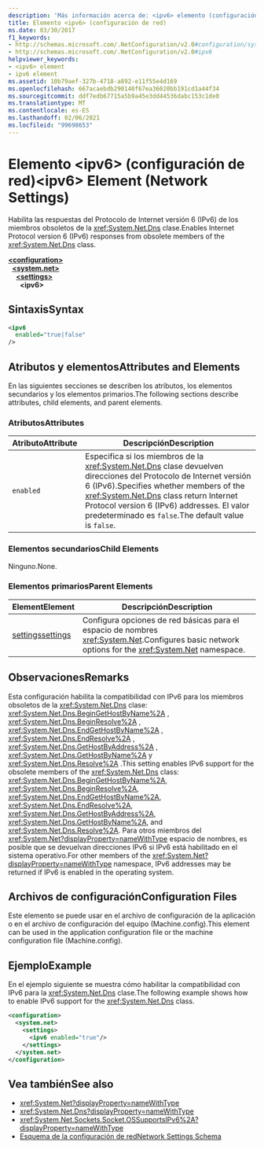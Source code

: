 ```yaml
---
description: 'Más información acerca de: <ipv6> elemento (configuración de red)'
title: Elemento <ipv6> (configuración de red)
ms.date: 03/30/2017
f1_keywords:
- http://schemas.microsoft.com/.NetConfiguration/v2.0#configuration/system.net/settings/ipv6
- http://schemas.microsoft.com/.NetConfiguration/v2.0#ipv6
helpviewer_keywords:
- <ipv6> element
- ipv6 element
ms.assetid: 10b79aef-327b-4718-a892-e11f55e4d169
ms.openlocfilehash: 667acaebdb290140f67ea36020bb191cd1a44f34
ms.sourcegitcommit: ddf7edb67715a5b9a45e3dd44536dabc153c1de0
ms.translationtype: MT
ms.contentlocale: es-ES
ms.lasthandoff: 02/06/2021
ms.locfileid: "99698653"
---
```

# <a name="ipv6-element-network-settings"></a><span data-ttu-id="e78ae-103">Elemento \<ipv6> (configuración de red)</span><span class="sxs-lookup"><span data-stu-id="e78ae-103">\<ipv6> Element (Network Settings)</span></span>

<span data-ttu-id="e78ae-104">Habilita las respuestas del Protocolo de Internet versión 6 (IPv6) de los miembros obsoletos de la <xref:System.Net.Dns> clase.</span><span class="sxs-lookup"><span data-stu-id="e78ae-104">Enables Internet Protocol version 6 (IPv6) responses from obsolete members of the <xref:System.Net.Dns> class.</span></span>  

[**\<configuration>**](../configuration-element.md)\
&nbsp;&nbsp;[**\<system.net>**](system-net-element-network-settings.md)\
&nbsp;&nbsp;&nbsp;&nbsp;[**\<settings>**](settings-element-network-settings.md)\
&nbsp;&nbsp;&nbsp;&nbsp;&nbsp;&nbsp;**\<ipv6>**

## <a name="syntax"></a><span data-ttu-id="e78ae-105">Sintaxis</span><span class="sxs-lookup"><span data-stu-id="e78ae-105">Syntax</span></span>  
  
```xml  
<ipv6  
  enabled="true|false"  
/>  
```  
  
## <a name="attributes-and-elements"></a><span data-ttu-id="e78ae-106">Atributos y elementos</span><span class="sxs-lookup"><span data-stu-id="e78ae-106">Attributes and Elements</span></span>  

 <span data-ttu-id="e78ae-107">En las siguientes secciones se describen los atributos, los elementos secundarios y los elementos primarios.</span><span class="sxs-lookup"><span data-stu-id="e78ae-107">The following sections describe attributes, child elements, and parent elements.</span></span>  
  
### <a name="attributes"></a><span data-ttu-id="e78ae-108">Atributos</span><span class="sxs-lookup"><span data-stu-id="e78ae-108">Attributes</span></span>  
  
|<span data-ttu-id="e78ae-109">**Atributo**</span><span class="sxs-lookup"><span data-stu-id="e78ae-109">**Attribute**</span></span>|<span data-ttu-id="e78ae-110">**Descripción**</span><span class="sxs-lookup"><span data-stu-id="e78ae-110">**Description**</span></span>|  
|-------------------|---------------------|  
|`enabled`|<span data-ttu-id="e78ae-111">Especifica si los miembros de la <xref:System.Net.Dns> clase devuelven direcciones del Protocolo de Internet versión 6 (IPv6).</span><span class="sxs-lookup"><span data-stu-id="e78ae-111">Specifies whether members of the <xref:System.Net.Dns> class return Internet Protocol version 6 (IPv6) addresses.</span></span> <span data-ttu-id="e78ae-112">El valor predeterminado es `false`.</span><span class="sxs-lookup"><span data-stu-id="e78ae-112">The default value is `false`.</span></span>|  
  
### <a name="child-elements"></a><span data-ttu-id="e78ae-113">Elementos secundarios</span><span class="sxs-lookup"><span data-stu-id="e78ae-113">Child Elements</span></span>  

 <span data-ttu-id="e78ae-114">Ninguno.</span><span class="sxs-lookup"><span data-stu-id="e78ae-114">None.</span></span>  
  
### <a name="parent-elements"></a><span data-ttu-id="e78ae-115">Elementos primarios</span><span class="sxs-lookup"><span data-stu-id="e78ae-115">Parent Elements</span></span>  
  
|<span data-ttu-id="e78ae-116">**Element**</span><span class="sxs-lookup"><span data-stu-id="e78ae-116">**Element**</span></span>|<span data-ttu-id="e78ae-117">**Descripción**</span><span class="sxs-lookup"><span data-stu-id="e78ae-117">**Description**</span></span>|  
|-----------------|---------------------|  
|[<span data-ttu-id="e78ae-118">settings</span><span class="sxs-lookup"><span data-stu-id="e78ae-118">settings</span></span>](settings-element-network-settings.md)|<span data-ttu-id="e78ae-119">Configura opciones de red básicas para el espacio de nombres <xref:System.Net>.</span><span class="sxs-lookup"><span data-stu-id="e78ae-119">Configures basic network options for the <xref:System.Net> namespace.</span></span>|  
  
## <a name="remarks"></a><span data-ttu-id="e78ae-120">Observaciones</span><span class="sxs-lookup"><span data-stu-id="e78ae-120">Remarks</span></span>  

 <span data-ttu-id="e78ae-121">Esta configuración habilita la compatibilidad con IPv6 para los miembros obsoletos de la <xref:System.Net.Dns> clase: <xref:System.Net.Dns.BeginGetHostByName%2A> , <xref:System.Net.Dns.BeginResolve%2A> , <xref:System.Net.Dns.EndGetHostByName%2A> , <xref:System.Net.Dns.EndResolve%2A> , <xref:System.Net.Dns.GetHostByAddress%2A> , <xref:System.Net.Dns.GetHostByName%2A> y <xref:System.Net.Dns.Resolve%2A> .</span><span class="sxs-lookup"><span data-stu-id="e78ae-121">This setting enables IPv6 support for the obsolete members of the <xref:System.Net.Dns> class: <xref:System.Net.Dns.BeginGetHostByName%2A>, <xref:System.Net.Dns.BeginResolve%2A>, <xref:System.Net.Dns.EndGetHostByName%2A>, <xref:System.Net.Dns.EndResolve%2A>, <xref:System.Net.Dns.GetHostByAddress%2A>, <xref:System.Net.Dns.GetHostByName%2A>, and <xref:System.Net.Dns.Resolve%2A>.</span></span> <span data-ttu-id="e78ae-122">Para otros miembros del <xref:System.Net?displayProperty=nameWithType> espacio de nombres, es posible que se devuelvan direcciones IPv6 si IPv6 está habilitado en el sistema operativo.</span><span class="sxs-lookup"><span data-stu-id="e78ae-122">For other members of the <xref:System.Net?displayProperty=nameWithType> namespace, IPv6 addresses may be returned if IPv6 is enabled in the operating system.</span></span>  
  
## <a name="configuration-files"></a><span data-ttu-id="e78ae-123">Archivos de configuración</span><span class="sxs-lookup"><span data-stu-id="e78ae-123">Configuration Files</span></span>  

 <span data-ttu-id="e78ae-124">Este elemento se puede usar en el archivo de configuración de la aplicación o en el archivo de configuración del equipo (Machine.config).</span><span class="sxs-lookup"><span data-stu-id="e78ae-124">This element can be used in the application configuration file or the machine configuration file (Machine.config).</span></span>  
  
## <a name="example"></a><span data-ttu-id="e78ae-125">Ejemplo</span><span class="sxs-lookup"><span data-stu-id="e78ae-125">Example</span></span>  

 <span data-ttu-id="e78ae-126">En el ejemplo siguiente se muestra cómo habilitar la compatibilidad con IPv6 para la <xref:System.Net.Dns> clase.</span><span class="sxs-lookup"><span data-stu-id="e78ae-126">The following example shows how to enable IPv6 support for the <xref:System.Net.Dns> class.</span></span>  
  
```xml  
<configuration>  
  <system.net>  
    <settings>  
      <ipv6 enabled="true"/>  
    </settings>  
  </system.net>  
</configuration>  
```  
  
## <a name="see-also"></a><span data-ttu-id="e78ae-127">Vea también</span><span class="sxs-lookup"><span data-stu-id="e78ae-127">See also</span></span>

- <xref:System.Net?displayProperty=nameWithType>
- <xref:System.Net.Dns?displayProperty=nameWithType>
- <xref:System.Net.Sockets.Socket.OSSupportsIPv6%2A?displayProperty=nameWithType>
- [<span data-ttu-id="e78ae-128">Esquema de la configuración de red</span><span class="sxs-lookup"><span data-stu-id="e78ae-128">Network Settings Schema</span></span>](index.md)
